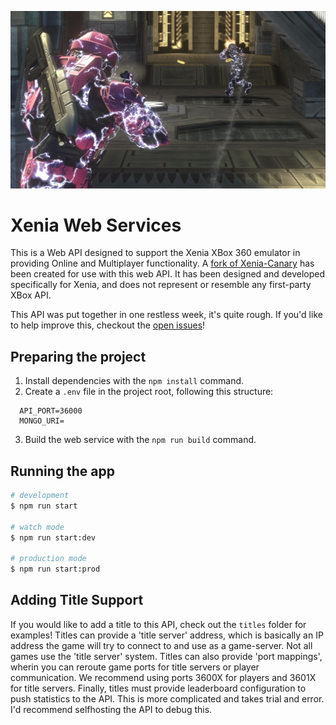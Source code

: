 ![hero](hero.jpg)
# Xenia Web Services

This is a Web API designed to support the Xenia XBox 360 emulator in providing Online and Multiplayer functionality. A [fork of Xenia-Canary](https://github.com/craftycodie/xenia-canary-netplay) has been created for use with this web API.
It has been designed and developed specifically for Xenia, and does not represent or resemble any first-party XBox API.

This API was put together in one restless week, it's quite rough. If you'd like to help improve this, checkout the [open issues](https://github.com/craftycodie/Xenia-WebServices/issues)!


## Preparing the project

1. Install dependencies with the `npm install` command.
2. Create a `.env` file in the project root, following this structure:

```env
  API_PORT=36000
  MONGO_URI=
```

3. Build the web service with the `npm run build` command.

## Running the app

```bash
# development
$ npm run start

# watch mode
$ npm run start:dev

# production mode
$ npm run start:prod
```

## Adding Title Support

If you would like to add a title to this API, check out the `titles` folder for examples!
Titles can provide a 'title server' address, which is basically an IP address the game will try to connect to and use as a game-server. Not all games use the 'title server' system.
Titles can also provide 'port mappings', wherin you can reroute game ports for title servers or player communication. We recommend using ports 3600X for players and 3601X for title servers.
Finally, titles must provide leaderboard configuration to push statistics to the API. This is more complicated and takes trial and error. I'd recommend selfhosting the API to debug this.
